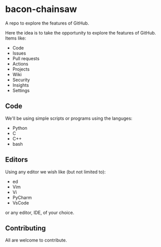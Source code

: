 # bacon-chainsaw
A repo to explore the features of GitHub.

Here the idea is to take the opportunity to explore the features of GitHub.<br>
Items like:
- Code
- Issues
- Pull requests
- Actions
- Projects
- Wiki
- Security
- Insights
- Settings

## Code

We'll be using simple scripts or programs using the languges:
- Python
- C
- C++
- bash

## Editors

Using any editor we wish like (but not limited to):
- ed
- Vim
- Vi
- PyCharm
- VsCode

or any editor, IDE, of your choice.

## Contributing

All are welcome to contribute.<br>
